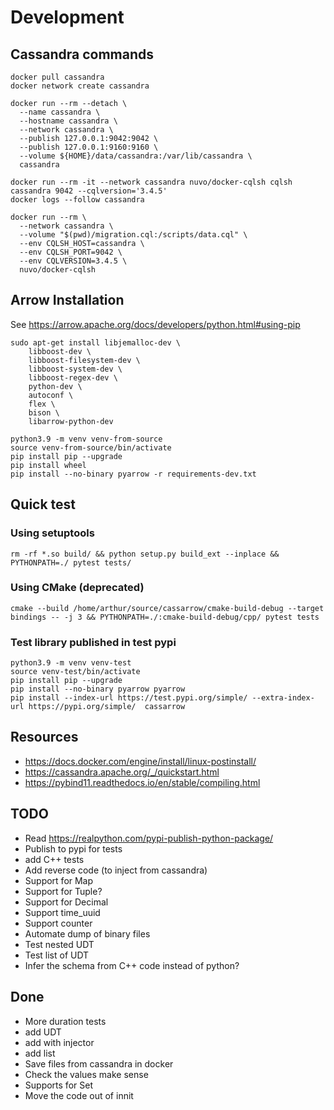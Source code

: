 # Development

## Cassandra commands

```shell
docker pull cassandra
docker network create cassandra

docker run --rm --detach \
  --name cassandra \
  --hostname cassandra \
  --network cassandra \
  --publish 127.0.0.1:9042:9042 \
  --publish 127.0.0.1:9160:9160 \
  --volume ${HOME}/data/cassandra:/var/lib/cassandra \
  cassandra

docker run --rm -it --network cassandra nuvo/docker-cqlsh cqlsh cassandra 9042 --cqlversion='3.4.5'
docker logs --follow cassandra

docker run --rm \
  --network cassandra \
  --volume "$(pwd)/migration.cql:/scripts/data.cql" \
  --env CQLSH_HOST=cassandra \
  --env CQLSH_PORT=9042 \
  --env CQLVERSION=3.4.5 \
  nuvo/docker-cqlsh

```

## Arrow Installation

See https://arrow.apache.org/docs/developers/python.html#using-pip

```shell
sudo apt-get install libjemalloc-dev \
    libboost-dev \
    libboost-filesystem-dev \
    libboost-system-dev \
    libboost-regex-dev \
    python-dev \
    autoconf \
    flex \
    bison \
    libarrow-python-dev
    
python3.9 -m venv venv-from-source
source venv-from-source/bin/activate
pip install pip --upgrade
pip install wheel
pip install --no-binary pyarrow -r requirements-dev.txt
```

## Quick test

### Using setuptools

```shell
rm -rf *.so build/ && python setup.py build_ext --inplace &&  PYTHONPATH=./ pytest tests/
```

### Using CMake (deprecated)

```shell
cmake --build /home/arthur/source/cassarrow/cmake-build-debug --target bindings -- -j 3 && PYTHONPATH=./:cmake-build-debug/cpp/ pytest tests
```

### Test library published in test pypi

```shell
python3.9 -m venv venv-test
source venv-test/bin/activate
pip install pip --upgrade
pip install --no-binary pyarrow pyarrow
pip install --index-url https://test.pypi.org/simple/ --extra-index-url https://pypi.org/simple/  cassarrow
```

## Resources

* https://docs.docker.com/engine/install/linux-postinstall/
* https://cassandra.apache.org/_/quickstart.html
* https://pybind11.readthedocs.io/en/stable/compiling.html



## TODO

* Read https://realpython.com/pypi-publish-python-package/
* Publish to pypi for tests
* add C++ tests
* Add reverse code (to inject from cassandra)
* Support for Map
* Support for Tuple?
* Support for Decimal
* Support time_uuid
* Support counter
* Automate dump of binary files 
* Test nested UDT
* Test list of UDT
* Infer the schema from C++ code instead of python?

## Done

* More duration tests
* add UDT
* add with injector
* add list
* Save files from cassandra in docker
* Check the values make sense
* Supports for Set
* Move the code out of innit